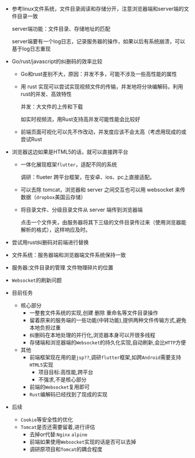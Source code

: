 * 参考linux文件系统，文件目录阅读和存储分开，注意浏览器端和server端的文件目录一致

  server端功能：文件目录、存储地址的匹配

  server端要有一个log日志，记录服务器的操作，如果以后有系统崩溃，可以基于log日志重现

* Go/rust/javascript的纠删码的效率比较

  * Go和rust差别不大，原因：并发不多，可能不涉及一些高性能的属性

  * 用 rust 实现可以尝试实现视频文件的传输，并发地将分块编解码，利用rust的并发、高效特性

    并发：大文件的上传和下载

    如实时视频流，用Rust支持高并发可能性能会比较好

  * 前端页面可视化可以先不作改动，并发度应该不会太高（考虑用现成的或尝试Rust

* 浏览器这边如果是HTML5的话，就可以直接跨平台

  * 一体化展现框架`flutter`，适配不同的系统

    调研：flueter 跨平台框架，在安卓、ios、pc上直接适配。

  * 可以去除 tomcat，浏览器和 server 之间交互也可以用 websocket 来传数据（`dropbox`美国云存储）

  * 将目录文件、分级目录文件从 server 端传到浏览器端

    点击一个文件夹，由服务器将其下三级的文件目录传过来（使用浏览器能解析的格式），这样响应及时。

* 尝试用rust纠删码对前端进行替换

* 文件系统：服务器端和浏览器端文件系统保持一致

* 服务器:文件目录的管理 文件物理碎片的位置

* `Websocket`的刷新问题

* 目前任务

  * 核心部分
    * 一整套文件系统的实现,创建 删除 重命名等文件目录操作
    * 留着原来的服务端的一些功能(中转功能),提供两种文件传输方式,避免本地负担过重
    * 纠删码在本地处理的并行化,浏览器本身可以开很多线程
    * 存储端和浏览器端的`Websocket`的持久化实现,自动刷新,会比`HTTP`方便
  * 其他
    * 前端框架现在用的是`jsp??`,调研`flutter`框架,如跨`Android`需要支持`HTML5`实现
      * 项目目标:高性能,跨平台
      * 不强求,不是核心部分
    * 前端的`Websocket`复用即可
    * `Rust`编解码已经找到了现成的实现

  

* 后续

  * `Cookie`等安全性的优化
  * `Tomcat`是否还需要留着,进行评估
    * 去掉or代替:`Nginx` `alpine`
    * 前端如果使用`Websocket`实现的话是否可以去掉
    * 调研原项目和`Tomcat`的耦合程度